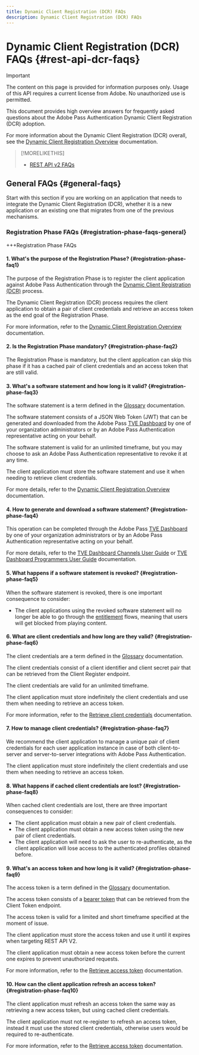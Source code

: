 ```yaml
---
title: Dynamic Client Registration (DCR) FAQs
description: Dynamic Client Registration (DCR) FAQs
---
```

# Dynamic Client Registration (DCR) FAQs {#rest-api-dcr-faqs}

>[!IMPORTANT]
>
> The content on this page is provided for information purposes only. Usage of this API requires a current license from Adobe. No unauthorized use is permitted.

This document provides high overview answers for frequently asked questions about the Adobe Pass Authentication Dynamic Client Registration (DCR) adoption.

For more information about the Dynamic Client Registration (DCR) overall, see the [Dynamic Client Registration Overview](/help/authentication/integration-guide-programmers/rest-apis/rest-api-dcr/dynamic-client-registration-overview.md) documentation.

>[!MORELIKETHIS]
>
> * [REST API v2 FAQs](/help/authentication/integration-guide-programmers/rest-apis/rest-api-v2/rest-api-v2-faqs.md)

## General FAQs {#general-faqs}

Start with this section if you are working on an application that needs to integrate the Dynamic Client Registration (DCR), whether it is a new application or an existing one that migrates from one of the previous mechanisms.

### Registration Phase FAQs {#registration-phase-faqs-general}

+++Registration Phase FAQs

#### 1. What's the purpose of the Registration Phase? {#registration-phase-faq1}

The purpose of the Registration Phase is to register the client application against Adobe Pass Authentication through the [Dynamic Client Registration (DCR)](/help/authentication/integration-guide-programmers/rest-apis/rest-api-v2/rest-api-v2-glossary.md#dcr) process.

The Dynamic Client Registration (DCR) process requires the client application to obtain a pair of client credentials and retrieve an access token as the end goal of the Registration Phase.

For more information, refer to the [Dynamic Client Registration Overview](/help/authentication/integration-guide-programmers/rest-apis/rest-api-dcr/dynamic-client-registration-overview.md) documentation.

#### 2. Is the Registration Phase mandatory? {#registration-phase-faq2}

The Registration Phase is mandatory, but the client application can skip this phase if it has a cached pair of client credentials and an access token that are still valid.

#### 3. What's a software statement and how long is it valid? {#registration-phase-faq3}

The software statement is a term defined in the [Glossary](/help/authentication/integration-guide-programmers/rest-apis/rest-api-v2/rest-api-v2-glossary.md#software-statement) documentation.

The software statement consists of a JSON Web Token (JWT) that can be generated and downloaded from the Adobe Pass [TVE Dashboard](/help/authentication/integration-guide-programmers/rest-apis/rest-api-v2/rest-api-v2-glossary.md#tve-dashboard) by one of your organization administrators or by an Adobe Pass Authentication representative acting on your behalf.

The software statement is valid for an unlimited timeframe, but you may choose to ask an Adobe Pass Authentication representative to revoke it at any time.

The client application must store the software statement and use it when needing to retrieve client credentials.

For more details, refer to the [Dynamic Client Registration Overview](/help/authentication/integration-guide-programmers/rest-apis/rest-api-dcr/dynamic-client-registration-overview.md) documentation.

#### 4. How to generate and download a software statement? {#registration-phase-faq4}

This operation can be completed through the Adobe Pass [TVE Dashboard](/help/authentication/integration-guide-programmers/rest-apis/rest-api-v2/rest-api-v2-glossary.md#tve-dashboard) by one of your organization administrators or by an Adobe Pass Authentication representative acting on your behalf.

For more details, refer to the [TVE Dashboard Channels User Guide](/help/authentication/user-guide-tve-dashboard/tve-dashboard-channels.md#registered-applications) or [TVE Dashboard Programmers User Guide](/help/authentication/user-guide-tve-dashboard/tve-dashboard-programmers.md#registered-applications) documentation.

#### 5. What happens if a software statement is revoked? {#registration-phase-faq5}

When the software statement is revoked, there is one important consequence to consider:

* The client applications using the revoked software statement will no longer be able to go through the [entitlement](/help/authentication/integration-guide-programmers/rest-apis/rest-api-v2/rest-api-v2-glossary.md#entitlement) flows, meaning that users will get blocked from playing content.

#### 6. What are client credentials and how long are they valid? {#registration-phase-faq6}

The client credentials are a term defined in the [Glossary](/help/authentication/integration-guide-programmers/rest-apis/rest-api-v2/rest-api-v2-glossary.md#client-credentials) documentation.

The client credentials consist of a client identifier and client secret pair that can be retrieved from the Client Register endpoint.

The client credentials are valid for an unlimited timeframe.

The client application must store indefinitely the client credentials and use them when needing to retrieve an access token.

For more information, refer to the [Retrieve client credentials](/help/authentication/integration-guide-programmers/rest-apis/rest-api-dcr/apis/dynamic-client-registration-apis-retrieve-client-credentials.md) documentation.

#### 7. How to manage client credentials? {#registration-phase-faq7}

We recommend the client application to manage a unique pair of client credentials for each user application instance in case of both client-to-server and server-to-server integrations with Adobe Pass Authentication.

The client application must store indefinitely the client credentials and use them when needing to retrieve an access token.

#### 8. What happens if cached client credentials are lost? {#registration-phase-faq8}

When cached client credentials are lost, there are three important consequences to consider:

* The client application must obtain a new pair of client credentials.
* The client application must obtain a new access token using the new pair of client credentials.
* The client application will need to ask the user to re-authenticate, as the client application will lose access to the authenticated profiles obtained before.

#### 9. What's an access token and how long is it valid? {#registration-phase-faq9}

The access token is a term defined in the [Glossary](/help/authentication/integration-guide-programmers/rest-apis/rest-api-v2/rest-api-v2-glossary.md#access-token) documentation.

The access token consists of a [bearer token](/help/authentication/integration-guide-programmers/rest-apis/rest-api-v2/appendix/headers/rest-api-v2-appendix-headers-authorization.md) that can be retrieved from the Client Token endpoint.

The access token is valid for a limited and short timeframe specified at the moment of issue.

The client application must store the access token and use it until it expires when targeting REST API V2.

The client application must obtain a new access token before the current one expires to prevent unauthorized requests.

For more information, refer to the [Retrieve access token](/help/authentication/integration-guide-programmers/rest-apis/rest-api-dcr/apis/dynamic-client-registration-apis-retrieve-access-token.md) documentation.

#### 10. How can the client application refresh an access token? {#registration-phase-faq10}

The client application must refresh an access token the same way as retrieving a new access token, but using cached client credentials.

The client application must not re-register to refresh an access token, instead it must use the stored client credentials, otherwise users would be required to re-authenticate.

For more information, refer to the [Retrieve access token](/help/authentication/integration-guide-programmers/rest-apis/rest-api-dcr/apis/dynamic-client-registration-apis-retrieve-access-token.md) documentation.
